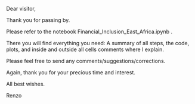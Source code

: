 Dear visitor,

Thank you for passing by.

Please refer to the notebook Financial_Inclusion_East_Africa.ipynb .

There you will find everything you need: A summary of all steps, the code, plots, and inside and outside all cells comments where I explain. 

Please feel free to send any comments/suggestions/corrections.

Again, thank you for your precious time and interest.

All best wishes.

Renzo
